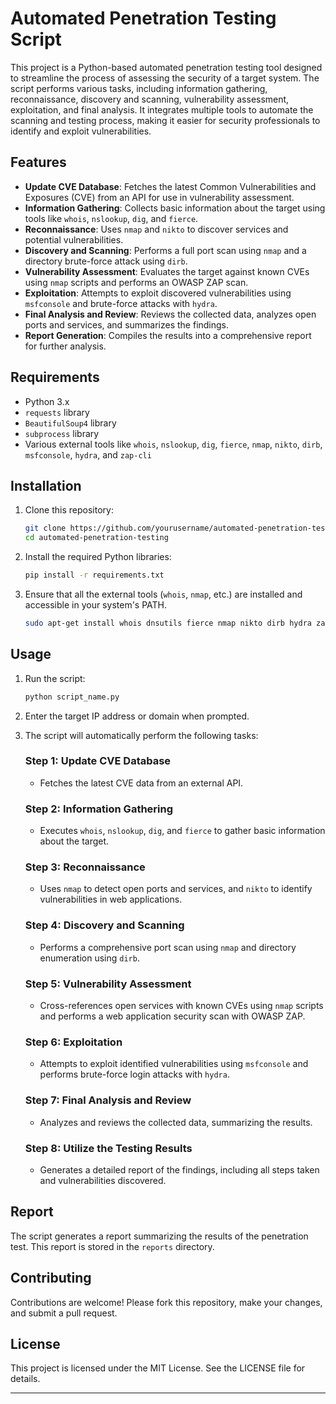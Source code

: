 

# Automated Penetration Testing Script

This project is a Python-based automated penetration testing tool designed to streamline the process of assessing the security of a target system. The script performs various tasks, including information gathering, reconnaissance, discovery and scanning, vulnerability assessment, exploitation, and final analysis. It integrates multiple tools to automate the scanning and testing process, making it easier for security professionals to identify and exploit vulnerabilities.

## Features

- **Update CVE Database**: Fetches the latest Common Vulnerabilities and Exposures (CVE) from an API for use in vulnerability assessment.
- **Information Gathering**: Collects basic information about the target using tools like `whois`, `nslookup`, `dig`, and `fierce`.
- **Reconnaissance**: Uses `nmap` and `nikto` to discover services and potential vulnerabilities.
- **Discovery and Scanning**: Performs a full port scan using `nmap` and a directory brute-force attack using `dirb`.
- **Vulnerability Assessment**: Evaluates the target against known CVEs using `nmap` scripts and performs an OWASP ZAP scan.
- **Exploitation**: Attempts to exploit discovered vulnerabilities using `msfconsole` and brute-force attacks with `hydra`.
- **Final Analysis and Review**: Reviews the collected data, analyzes open ports and services, and summarizes the findings.
- **Report Generation**: Compiles the results into a comprehensive report for further analysis.

## Requirements

- Python 3.x
- `requests` library
- `BeautifulSoup4` library
- `subprocess` library
- Various external tools like `whois`, `nslookup`, `dig`, `fierce`, `nmap`, `nikto`, `dirb`, `msfconsole`, `hydra`, and `zap-cli`

## Installation

1. Clone this repository:
    ```bash
    git clone https://github.com/yourusername/automated-penetration-testing.git
    cd automated-penetration-testing
    ```

2. Install the required Python libraries:
    ```bash
    pip install -r requirements.txt
    ```

3. Ensure that all the external tools (`whois`, `nmap`, etc.) are installed and accessible in your system's PATH.
    ```bash
   sudo apt-get install whois dnsutils fierce nmap nikto dirb hydra zaproxy
    ```
## Usage

1. Run the script:
    ```bash
    python script_name.py
    ```

2. Enter the target IP address or domain when prompted.

3. The script will automatically perform the following tasks:

    ### Step 1: Update CVE Database
    - Fetches the latest CVE data from an external API.

    ### Step 2: Information Gathering
    - Executes `whois`, `nslookup`, `dig`, and `fierce` to gather basic information about the target.

    ### Step 3: Reconnaissance
    - Uses `nmap` to detect open ports and services, and `nikto` to identify vulnerabilities in web applications.

    ### Step 4: Discovery and Scanning
    - Performs a comprehensive port scan using `nmap` and directory enumeration using `dirb`.

    ### Step 5: Vulnerability Assessment
    - Cross-references open services with known CVEs using `nmap` scripts and performs a web application security scan with OWASP ZAP.

    ### Step 6: Exploitation
    - Attempts to exploit identified vulnerabilities using `msfconsole` and performs brute-force login attacks with `hydra`.

    ### Step 7: Final Analysis and Review
    - Analyzes and reviews the collected data, summarizing the results.

    ### Step 8: Utilize the Testing Results
    - Generates a detailed report of the findings, including all steps taken and vulnerabilities discovered.

## Report

The script generates a report summarizing the results of the penetration test. This report is stored in the `reports` directory.

## Contributing

Contributions are welcome! Please fork this repository, make your changes, and submit a pull request.

## License

This project is licensed under the MIT License. See the LICENSE file for details.

---
